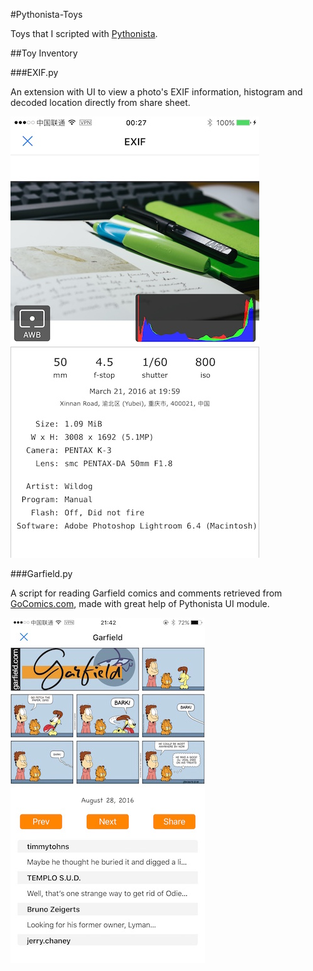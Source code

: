 #Pythonista-Toys

Toys that I scripted with [Pythonista](http://omz-software.com/pythonista/).

##Toy Inventory

###EXIF.py

An extension with UI to view a photo's EXIF information, histogram and decoded location directly from share sheet.

![screenshot](https://raw.githubusercontent.com/Wildog/pythonista-toys/master/EXIF/screenshot.jpg)

###Garfield.py

A script for reading Garfield comics and comments retrieved from [GoComics.com](http://www.gocomics.com/garfield/), made with great help of Pythonista UI module.

![screenshot](https://raw.githubusercontent.com/Wildog/pythonista-toys/master/Garfield/screenshot.jpg)

